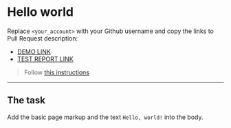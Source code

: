 # Hello world
Replace `<your_account>` with your Github username and copy the links to Pull Request description:
- [DEMO LINK](https://github.com/KostyaKovbel/layout_hello-world/)
- [TEST REPORT LINK](https://github.com/KostyaKovbel/layout_hello-world/report/html_report/)

> Follow [this instructions](https://mate-academy.github.io/layout_task-guideline/#how-to-solve-the-layout-tasks-on-github)
___

## The task
Add the basic page markup and the text `Hello, world!` into the body.
